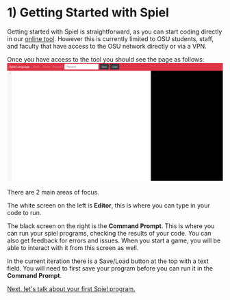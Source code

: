 # 1) Getting Started with Spiel

Getting started with Spiel is straightforward, as you can start coding directly in our [online tool](access.engr.orst.edu:5168/). However this is currently limited to OSU students, staff, and faculty that have access to the OSU network directly or via a VPN.


Once you have access to the tool you should see the page as follows:
![The Spiel online tool.](../imgs/spielfront1.png)

There are 2 main areas of focus.

The white screen on the left is **Editor**, this is where you can type in your code to run.

The black screen on the right is the **Command Prompt**. This is where you can run your spiel programs, checking the results of your code. You can also get feedback for errors and issues. When you start a game, you will be able to interact with it from this screen as well.

In the current iteration there is a Save/Load button at the top with a text field. You will need to first save your program before you can run it in the **Command Prompt**.

[Next, let's talk about your first Spiel program.](Intro)
